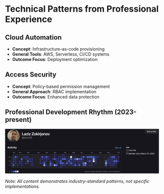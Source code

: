 # Technical Patterns from Professional Experience

## Cloud Automation
- **Concept**: Infrastructure-as-code provisioning
- **General Tools**: AWS, Serverless, CI/CD systems
- **Outcome Focus**: Deployment optimization

## Access Security
- **Concept**: Policy-based permission management
- **General Approach**: RBAC implementation
- **Outcome Focus**: Enhanced data protection

## Professional Development Rhythm (2023-present)
![Development Activity](development-rhythm.jpg)

*Note: All content demonstrates industry-standard patterns, not specific implementations.*
